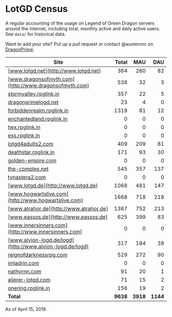 # LotGD Census
A regular accounting of the usage on Legend of Green Dragon servers around the internet, including total, monthly active and daily active users. See `data/` for historical data.

Want to add your site? Put up a pull request or contact @austenmc on [DragonPrime](http://dragonprime.net).


Site | Total | MAU | DAU
--- | ---:| ---:| ---:
[www.lotgd.net](http://www.lotgd.net)|364|260|82
[www.dragonsofmyth.com](http://www.dragonsofmyth.com)|538|32|3
[stormvalley.rpglink.in](http://stormvalley.rpglink.in)|357|22|5
[dragonprimelogd.net](http://dragonprimelogd.net)|23|4|0
[forbiddenrealm.rpglink.in](http://forbiddenrealm.rpglink.in)|1319|81|12
[enchantedland.rpglink.in](http://enchantedland.rpglink.in)|0|0|0
[twx.rpglink.in](http://twx.rpglink.in)|0|0|0
[ess.rpglink.in](http://ess.rpglink.in)|0|0|0
[lotgd4adults2.com](http://lotgd4adults2.com)|409|209|81
[deathstar.rpglink.in](http://deathstar.rpglink.in)|171|93|30
[golden-empire.com](http://golden-empire.com)|0|0|0
[the-complex.net](http://the-complex.net)|545|357|137
[tynastera2.com](http://tynastera2.com)|0|0|0
[www.lotgd.de](http://www.lotgd.de)|1068|481|147
[www.hogwartslive.com](http://www.hogwartslive.com)|1668|718|218
[www.atrahor.de](http://www.atrahor.de)|1387|752|213
[www.eassos.de](http://www.eassos.de)|625|399|83
[www.innersinners.com](http://www.innersinners.com)|0|0|0
[www.alvion-logd.de/logd](http://www.alvion-logd.de/logd)|317|184|38
[reignofdarknessrpg.com](http://reignofdarknessrpg.com)|529|272|90
[imladrin.com](http://imladrin.com)|0|0|0
[nathyrnn.com](http://nathyrnn.com)|91|20|1
[aljerer-lotgd.com](http://aljerer-lotgd.com)|71|15|2
[onering.rpglink.in](http://onering.rpglink.in)|156|19|2
**Total**|**9638**|**3918**|**1144**

As of April 15, 2018.
